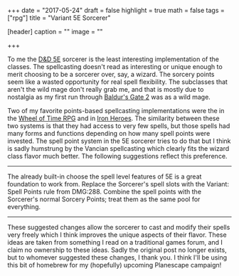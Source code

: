 +++
date = "2017-05-24"
draft = false
highlight = true
math = false
tags = ["rpg"]
title = "Variant 5E Sorcerer"

[header]
  caption = ""
  image = ""

+++

To me the [D&D 5E](http://dnd.wizards.com/) sorcerer is the least interesting implementation of the classes. The spellcasting doesn't read as interesting or unique enough to merit choosing to be a sorcerer over, say, a wizard. The sorcery points seem like a wasted opportunity for real spell flexibility. The subclasses that aren't the wild mage don't really grab me, and that is mostly due to nostalgia as my first run through [Baldur's Gate 2](https://en.wikipedia.org/wiki/Baldur%27s_Gate_II:_Shadows_of_Amn) was as a wild mage.

Two of my favorite points-based spellcasting implementations were the in the [Wheel of Time RPG](https://en.wikipedia.org/wiki/The_Wheel_of_Time_Roleplaying_Game) and in [Iron Heroes](https://en.wikipedia.org/wiki/Iron_Heroes). The similarity between these two systems is that they had access to very few spells, but those spells had many forms and functions depending on how many spell points were invested. The spell point system in the 5E sorcerer tries to do that but I think is sadly humstrung by the Vancian spellcasting which clearly fits the wizard class flavor much better. The following suggestions reflect this preference. 

___

The already built-in choose the spell level features of 5E is a great foundation to work from. Replace the Sorcerer's spell slots with the Variant: Spell Points rule from DMG:288. Combine the spell points with the Sorcerer's normal Sorcery Points; treat them as the same pool for everything.

___

These suggested changes allow the sorcerer to cast and modify their spells very freely which I think improves the unique aspects of their flavor. These ideas are taken from something I read on a traditional games forum, and I claim no ownership to these ideas. Sadly the original post no longer exists, but to whomever suggested these changes, I thank you. I think I'll be using this bit of homebrew for my (hopefully) upcoming Planescape campaign!
